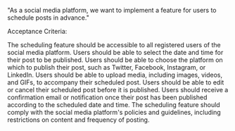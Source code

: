 "As a social media platform, we want to implement a feature for users to schedule posts in advance."

Acceptance Criteria:

The scheduling feature should be accessible to all registered users of the social media platform.
Users should be able to select the date and time for their post to be published.
Users should be able to choose the platform on which to publish their post, such as Twitter, Facebook, Instagram, or LinkedIn.
Users should be able to upload media, including images, videos, and GIFs, to accompany their scheduled post.
Users should be able to edit or cancel their scheduled post before it is published.
Users should receive a confirmation email or notification once their post has been published according to the scheduled date and time.
The scheduling feature should comply with the social media platform's policies and guidelines, including restrictions on content and frequency of posting.